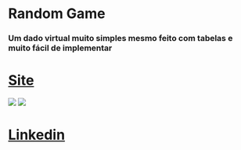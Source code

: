 <h1> Random Game </h1>
<h3>Um dado virtual muito simples mesmo feito com tabelas e muito fácil de implementar</h3>

<h1><a href = "https://Kadu-H.github.io/Random-Game/" target ="_blank">Site</a></h1>

<img src="https://i.imgur.com/734ebH2.png" />
<img src="https://i.imgur.com/Lge52rw.png" />

<h1><a href = "https://www.linkedin.com/in/carlos-eduardo-silva-santos-26634520a/" target ="_blank">Linkedin</a></h1>
